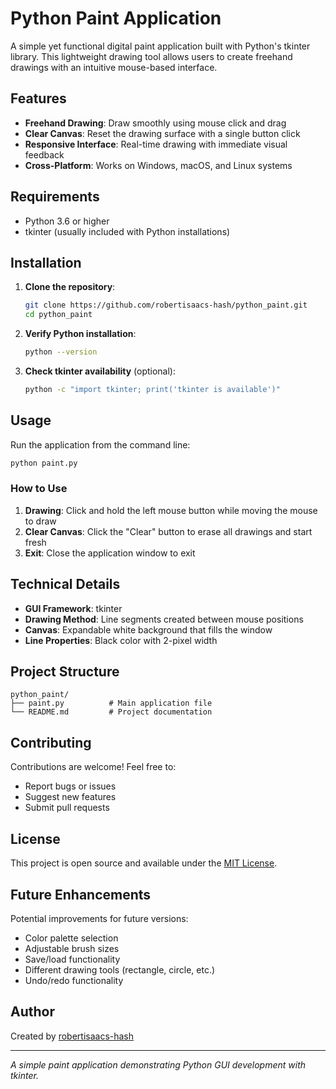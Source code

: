 # Python Paint Application

A simple yet functional digital paint application built with Python's tkinter library. This lightweight drawing tool allows users to create freehand drawings with an intuitive mouse-based interface.

## Features

- **Freehand Drawing**: Draw smoothly using mouse click and drag
- **Clear Canvas**: Reset the drawing surface with a single button click
- **Responsive Interface**: Real-time drawing with immediate visual feedback
- **Cross-Platform**: Works on Windows, macOS, and Linux systems

## Requirements

- Python 3.6 or higher
- tkinter (usually included with Python installations)

## Installation

1. **Clone the repository**:
   ```bash
   git clone https://github.com/robertisaacs-hash/python_paint.git
   cd python_paint
   ```

2. **Verify Python installation**:
   ```bash
   python --version
   ```

3. **Check tkinter availability** (optional):
   ```bash
   python -c "import tkinter; print('tkinter is available')"
   ```

## Usage

Run the application from the command line:

```bash
python paint.py
```

### How to Use

1. **Drawing**: Click and hold the left mouse button while moving the mouse to draw
2. **Clear Canvas**: Click the "Clear" button to erase all drawings and start fresh
3. **Exit**: Close the application window to exit

## Technical Details

- **GUI Framework**: tkinter
- **Drawing Method**: Line segments created between mouse positions
- **Canvas**: Expandable white background that fills the window
- **Line Properties**: Black color with 2-pixel width

## Project Structure

```
python_paint/
├── paint.py          # Main application file
└── README.md         # Project documentation
```

## Contributing

Contributions are welcome! Feel free to:

- Report bugs or issues
- Suggest new features
- Submit pull requests

## License

This project is open source and available under the [MIT License](LICENSE).

## Future Enhancements

Potential improvements for future versions:

- Color palette selection
- Adjustable brush sizes
- Save/load functionality
- Different drawing tools (rectangle, circle, etc.)
- Undo/redo functionality

## Author

Created by [robertisaacs-hash](https://github.com/robertisaacs-hash)

---

*A simple paint application demonstrating Python GUI development with tkinter.*